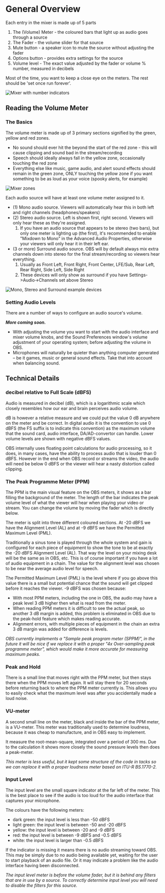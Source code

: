 # General Overview

Each entry in the mixer is made up of 5 parts

1. The (Volume) Meter - the coloured bars that light up as audio goes through a source
2. The Fader - the volume slider for that source
3. Mute button - a speaker icon to mute the source without adjusting the fader
4. Options button - provides extra settings for the source
5. Volume level - The exact value adjusted by the fader or volume % number, measured in decibels

Most of the time, you want to keep a close eye on the meters. The rest should be 'set once run forever'.

![Mixer with number indicators](https://i.imgur.com/JYNCE01.png)

## Reading the Volume Meter

### The Basics
The volume meter is made up of 3 primary sections signified by the green, yellow and red zones.

* No sound should ever hit the beyond the start of the red zone - this will cause clipping and sound bad in the stream/recording
* Speech should ideally always fall in the yellow zone, occasionally touching the red zone
* Everything else like music, game audio, and alert sound effects should remain in the green zone, ONLY touching the yellow zone if you want something to be as loud as your voice (spooky alerts, for example)

![Mixer zones](https://i.imgur.com/eCYfThu.png)

Each audio source will have at least one volume meter assigned to it.

* (1) Mono audio source. Viewers will automatically hear this in both left and right channels (headphones/speakers)
* (2) Stereo audio source. Left is shown first, right second. Viewers will only hear these as they're assigned.
  1) If you have an audio source that appears to be stereo (two bars), but only one meter is lighting up (the first), it's recommended to enable "Mixdown to Mono" in the Advanced Audio Properties, otherwise your viewers will only hear it in their left ear.
* (3 or more) Surround audio source. OBS will by default always mix extra channels down into stereo for the final stream/recording so viewers hear everything.
   1) Usually as Front Left, Front Right, Front Center, LFE/Sub, Rear Left, Rear Right, Side Left, Side Right
   2) These devices will only show as surround if you have Settings->Audio->Channels set above Stereo

![Mono, Stereo and Surround example devices](https://i.imgur.com/y1OfYOl.png)

### Setting Audio Levels
There are a number of ways to configure an audio source's volume. 

_**More coming soon.**_

* With adjusting the volume you want to start with the audio interface and mixer volume knobs, and the Sound Preferences window's volume adjustment of your operating system; before adjusting the volume in OBS.
* Microphones will naturally be quieter than anything computer generated – be it games, music or general sound effects. Take that into account when balancing sound.


## Technical Details

### decibel relative to Full Scale (dBFS)
Audio is measured in decibel (dB), which is a logarithmic scale which closely resembles how our ear and brain perceives audio volume.

dB is however a relative measure and we could put the value 0 dB anywhere on the meter and be correct. In digital audio it is the convention to use 0 dBFS (the FS suffix is to indicate this convention) as the maximum volume that the sound card, audio interface, DA/AD-convertor can handle. Lower volume levels are shown with negative dBFS values.

OBS internally uses floating point calculations for audio processing, so it does, in many cases, have the ability to process audio that is louder than 0 dBFS. However in the end when OBS record or streams the video, the audio will need be below 0 dBFS or the viewer will hear a nasty distortion called clipping.

### The Peak Programme Meter (PPM)
The PPM is the main visual feature on the OBS meters, it shows as a bar filling the background of the meter.
The length of the bar indicates the peak volume level of what the viewer will hear when playing your video or stream. You can change the volume by moving the fader which is directly below.

The meter is split into three different coloured sections. At -20 dBFS we have the Alignment Level (AL) and at -9 dBFS we have the Permitted Maximum Level (PML).

Traditionally a sinus tone is played through the whole system and gain is configured for each piece of equipment to show the tone to be at exactly the -20 dBFS Alignment Level (AL). That way the level on your mixing desk will be the same as in OBS, etc. This is of course important if you have a lot of audio equipment in a chain. The value for the alignment level was chosen to be near the average audio level for speech.

The Permitted Maximum Level (PML) is the level where if you go above this value there is a small but potential chance that the sound will get clipped before it reaches the viewer. -9 dBFS was chosen because:

* With most PPM meters, including the one in OBS, the audio may have a peak level 3 dB higher then what is read from the meter.
* When reading PPM meters it is difficult to see the actual peak, so another 3 dB margin is added, this problem is eliminated in OBS due to the peak-hold feature which makes reading accurate.
* Alignment errors, with multiple pieces of equipment in the chain an extra 3 dB margin was added for difference is levels.

_OBS currently implements a "Sample peak program meter (SPPM)", in the future it will be nice if we replace it with a proper "4x Over-sampling peak programme meter", which would make it more accurate for measuring maximum peaks._

### Peak and Hold
There is a small line that moves right with the PPM meter, but then stays there when the PPM moves left again. It will stay there for 20 seconds before returning back to where the PPM meter currently is. This allows you to easily check what the maximum level was after you accidentally made a loud noise.

### VU-meter
A second small line on the meter, black and inside the bar of the PPM meter, is a VU-meter. This meter was traditionally used to determine loudness, because it was cheap to manufacture, and in OBS easy to implement.

It measure the root-mean-square, integrated over a period of 300 ms. Due to the calculation it shows more closely the sound pressure levels then does a peak-meter.

_This meter is less useful, but it kept some structure of the code in tacks so we can replace it with a proper loudness meter based on ITU-R BS.1770-2._

### Input Level
The input level are the small square indicator at the far left of the meter. This is the best place to see if the audio is too loud for the audio interface that captures your microphone.

The colours have the following meters:

* dark green: the input level is less than -50 dBFS
* light green: the input level is  between -50 and -20 dBFS
* yellow: the input level is  between -20 and -9 dBFS
* red: the input level is  between -9 dBFS and -0.5 dBFS
* white: the input level is  larger than -0.5 dBFS

If the indicator is missing it means there is no audio streaming toward OBS. This may be simply due to no audio being available yet, waiting for the user to start playback of an audio file. Or it may indicate a problem like the audio interface having been disconnected.

_The input level meter is before the volume fader, but it is behind any filters that are in use by a source. To correctly determine input level you will need to disable the filters for this source._